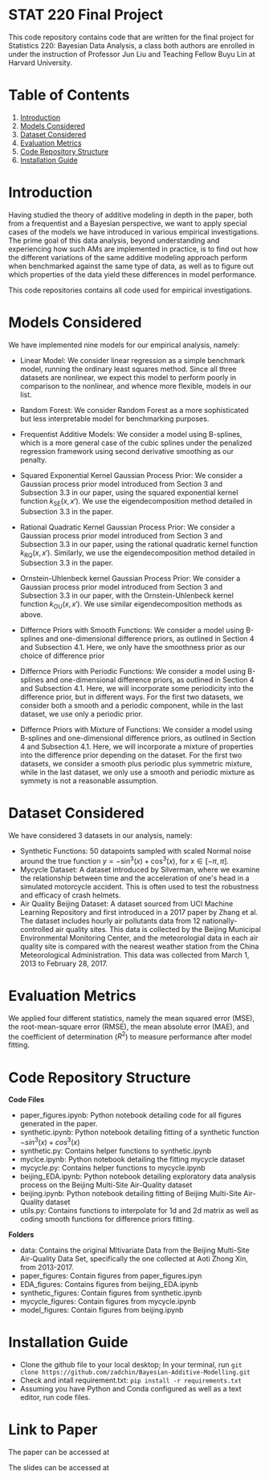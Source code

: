 # STAT 220 Final Project

This code repository contains code that are written for the final project for Statistics 220: Bayesian Data Analysis, a class both authors are enrolled in under the instruction of Professor Jun Liu and Teaching Fellow Buyu Lin at Harvard University.

# Table of Contents
1. [Introduction](#introduction)
2. [Models Considered](#models-considered)
3. [Dataset Considered](#dataset-considered)
4. [Evaluation Metrics](#evaluation-metrics)
5. [Code Repository Structure](#code-repository-structure)
6. [Installation Guide](#installation-guide)

# Introduction

Having studied the theory of additive modeling in depth in the paper, both from a frequentist and a Bayesian perspective, we want to apply special cases of the models we have introduced in various empirical investigations. The prime goal of this data analysis, beyond understanding and experiencing how such AMs are implemented in practice, is to find out how the different variations of the same additive modeling approach perform when benchmarked against the same type of data, as well as to figure out which properties of the data yield these differences in model performance.

This code repositories contains all code used for empirical investigations.

# Models Considered

We have implemented nine models for our empirical analysis, namely:

-  Linear Model: We consider linear regression as a simple benchmark model, running the ordinary least squares method. Since all three datasets are nonlinear, we expect this model to perform poorly in comparison to the nonlinear, and whence more flexible, models in our list.

- Random Forest: We consider Random Forest as a more sophisticated but less interpretable model for benchmarking purposes.

- Frequentist Additive Models: We consider a model using B-splines, which is a more general case of the cubic splines under the penalized regression framework using second derivative smoothing as our penalty.

-  Squared Exponential Kernel Gaussian Process Prior: We consider a Gaussian process prior model introduced from Section 3 and Subsection 3.3 in our paper, using the squared exponential kernel function $k_{\text{SE}}(x,x')$. We use the eigendecomposition method detailed in Subsection 3.3 in the paper.

- Rational Quadratic Kernel Gaussian Process Prior: We consider a Gaussian process prior model introduced from Section 3 and Subsection 3.3 in our paper, using the rational quadratic kernel function $k_{\text{RQ}}(x,x')$. Similarly, we use the eigendecomposition method detailed in Subsection 3.3 in the paper.

- Ornstein-Uhlenbeck kernel Gaussian Process Prior: We consider a Gaussian process prior model introduced from Section 3 and Subsection 3.3 in our paper, with the Ornstein-Uhlenbeck kernel function $k_{\text{OU}}(x,x')$. We use similar eigendecomposition methods as above.

- Differnce Priors with Smooth Functions: We consider a model using B-splines and one-dimensional difference priors, as outlined in Section 4 and Subsection 4.1. Here, we only have the smoothness prior as our choice of difference prior

- Differnce Priors with Periodic Functions: We consider a model using B-splines and one-dimensional difference priors, as outlined in Section 4 and Subsection 4.1. Here, we will incorporate some periodicity into the difference prior, but in different ways. For the first two datasets, we consider both a smooth and a periodic component, while in the last dataset, we use only a periodic prior. 

- Differnce Priors with Mixture of Functions: We consider a model using B-splines and one-dimensional difference priors, as outlined in Section 4 and Subsection 4.1. Here, we will incorporate a mixture of properties into the difference prior depending on the dataset. For the first two datasets, we consider a smooth plus periodic plus symmetric mixture, while in the last dataset, we only use a smooth and periodic mixture as symmety is not a reasonable assumption.

# Dataset Considered

We have considered 3 datasets in our analysis, namely:

- Synthetic Functions: 50 datapoints sampled with scaled Normal noise around the true function $y=-\sin^3(x)+\cos^3(x)$, for $x\in [-\pi,\pi]$.
- Mycycle Dataset: A dataset introduced by Silverman, where we examine the relationship between time and the acceleration of one's head in a simulated motorcycle accident. This is often used to test the robustness and efficacy of crash helmets.
- Air Quality Beijing Dataset: A dataset sourced from UCI Machine Learning Repository and first introduced in a 2017 paper by Zhang et al. The dataset includes hourly air pollutants data from 12 nationally-controlled air quality sites. This data is collected by the Beijing Municipal Environmental Monitoring Center, and the meteorologial data in each air quality site is compared with the nearest weather station from the China Meteorological Administration. This data was collected from March 1, 2013 to February 28, 2017.

# Evaluation Metrics

We applied four different statistics, namely the mean squared error (MSE), the root-mean-square error (RMSE), the mean absolute error (MAE), and the coefficient of determination ($R^2$) to measure performance after model fitting.


# Code Repository Structure

**Code Files**
- paper_figures.ipynb: Python notebook detailing code for all figures generated in the paper.
- synthetic.ipynb: Python notebook detailing fitting of a synthetic function $-sin^3(x)+cos^3(x)$
- synthetic.py: Contains helper functions to synthetic.ipynb
- myclce.ipynb: Python notebook detailing the fitting mycycle dataset
- mycycle.py: Contains helper functions to mycycle.ipynb
- beijing_EDA.ipynb: Python notebook detailing exploratory data analysis process on the Beijing Multi-Site Air-Quality dataset
- beijing.ipynb: Python notebook detailing fitting of Beijing Multi-Site Air-Quality dataset
- utils.py: Contains functions to interpolate for 1d and 2d matrix as well as coding smooth functions for difference priors fitting.

**Folders**
- data: Contains the original Mltivariate Data from the Beijing Multi-Site Air-Quality Data Set, specifically the one collected at Aoti Zhong Xin, from 2013-2017. 
- paper_figures: Contain figures from paper_figures.ipyn
- EDA_figures: Contains figures from beijing_EDA.ipynb
- synthetic_figures: Contain figures from synthetic.ipynb
- mycycle_figures: Contain figures from mycycle.ipynb
- model_figures: Contain figures from beijing.ipynb

# Installation Guide

- Clone the github file to your local desktop; In your terminal, run `git clone https://github.com/zadchin/Bayesian-Additive-Modelling.git`
- Check and intall requirement.txt: `pip install -r requirements.txt`
- Assuming you have Python and Conda configured as well as a text editor, run code files.

# Link to Paper

The paper can be accessed at 

The slides can be accessed at 